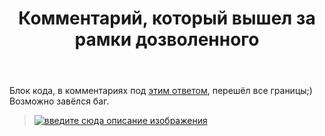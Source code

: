﻿---
title: "Комментарий, который вышел за рамки дозволенного"
se.owner.user_id: 361068
se.owner.display_name: "EOF"
se.owner.link: "https://ru.meta.stackoverflow.com/users/361068/eof"
se.link: "https://ru.meta.stackoverflow.com/questions/10917/%d0%9a%d0%be%d0%bc%d0%bc%d0%b5%d0%bd%d1%82%d0%b0%d1%80%d0%b8%d0%b9-%d0%ba%d0%be%d1%82%d0%be%d1%80%d1%8b%d0%b9-%d0%b2%d1%8b%d1%88%d0%b5%d0%bb-%d0%b7%d0%b0-%d1%80%d0%b0%d0%bc%d0%ba%d0%b8-%d0%b4%d0%be%d0%b7%d0%b2%d0%be%d0%bb%d0%b5%d0%bd%d0%bd%d0%be%d0%b3%d0%be"
se.question_id: 10917
se.post_type: question
---
<p>Блок кода, в комментариях под <a href="https://ru.stackoverflow.com/a/1187603/361068">этим ответом</a>, перешёл все границы;) Возможно завёлся баг.</p>
<blockquote>
<p><a href="https://i.stack.imgur.com/I82ka.png" rel="nofollow noreferrer"><img src="https://i.stack.imgur.com/I82ka.png" alt="введите сюда описание изображения" /></a></p>
</blockquote>
